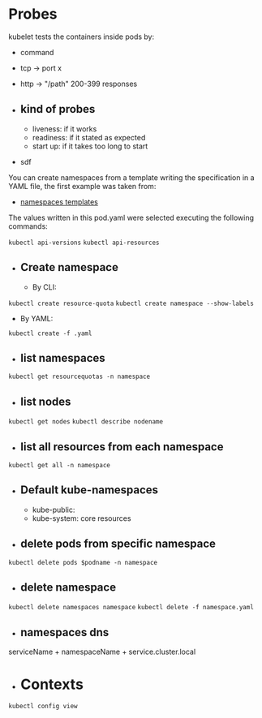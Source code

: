 # Probes

  kubelet tests the containers inside pods by:

  * command
  * tcp -> port x
  * http -> "/path" 200-399 responses

* ## kind of probes

  * liveness: if it works
  * readiness: if it stated as expected
  * start up: if it takes too long to start 

* sdf

You can create namespaces from a template writing the specification in a YAML file, the first example was taken from:

* [namespaces templates](https://kubernetes.io/docs/tasks/administer-cluster/namespaces/#creating-a-new-namespace)

The values written in this pod.yaml were selected executing the following commands:

`kubectl api-versions`
`kubectl api-resources`

* ## Create namespace
  
  * By CLI: 

`kubectl create resource-quota`
`kubectl create namespace --show-labels`

  * By YAML:

`kubectl create -f .yaml`

* ## list namespaces

`kubectl get resourcequotas -n namespace`

* ## list nodes 

`kubectl get nodes`
`kubectl describe nodename`

* ## list all resources from each namespace

`kubectl get all -n namespace`

* ## Default kube-namespaces
  * kube-public:
  * kube-system: core resources
  
* ## delete pods from specific namespace

`kubectl delete pods $podname -n namespace`

* ## delete namespace

`kubectl delete namespaces namespace`
`kubectl delete -f namespace.yaml`

* ## namespaces dns

serviceName + namespaceName + service.cluster.local

* # Contexts


`kubectl config view`